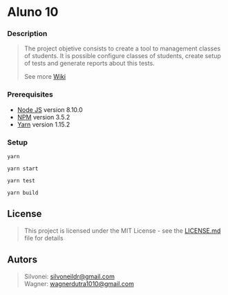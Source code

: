 # Aluno 10

### Description

  > The project objetive consists to create a tool to management classes of students.
  > It is possible configure classes of students, create setup of tests and generate reports about this tests.
  >
  > See more [Wiki](https://github.com/silvoneildr/aluno10/wiki)

### Prerequisites

  * [Node JS](https://nodejs.org/) version 8.10.0
  * [NPM](https://docs.npmjs.com/) version 3.5.2
  * [Yarn](https://yarnpkg.com/en/) version 1.15.2

### Setup

  ```
  yarn
  ```
  ```
  yarn start
  ```
  ```
  yarn test
  ```
  ```
  yarn build
  ```

## License

 > This project is licensed under the MIT License - see the [LICENSE.md](LICENSE.md) file for details
 
 ## Autors
 
 >Silvonei: silvoneildr@gmail.com  
 >Wagner: wagnerdutra1010@gmail.com
